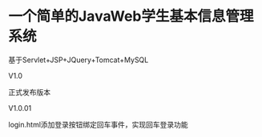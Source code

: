 # 一个简单的JavaWeb学生基本信息管理系统

基于Servlet+JSP+JQuery+Tomcat+MySQL

V1.0

正式发布版本


V1.0.01

login.html添加登录按钮绑定回车事件，实现回车登录功能
